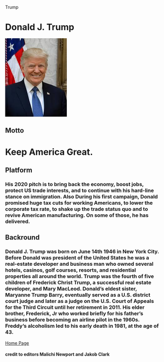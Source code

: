 Trump
# Donald J. Trump 
![trump](Trump.jpg)
## Motto
# Keep America Great.

## Platform
### His 2020 pitch is to bring back the economy, boost jobs, protect US trade interests, and to continue with his hard-line stance on immigration. Also During his first campaign, Donald promised huge tax cuts for working Americans, to lower the corporate tax rate, to shake up the trade status quo and to revive American manufacturing. On some of those, he has delivered.

## Backround 
### Donald J. Trump was born on June 14th 1946 in New York City. Before Donald was president of the United States he was a real-estate developer and business man who owned several  hotels, casinos, golf courses, resorts, and residential properties all around the world. Trump was the fourth of five children of Frederick Christ Trump, a successful real estate developer, and Mary MacLeod. Donald’s eldest sister, Maryanne Trump Barry, eventually served as a U.S. district court judge and later as a judge on the U.S. Court of Appeals for the Third Circuit until her retirement in 2011. His elder brother, Frederick, Jr who worked briefly for his father’s business before becoming an airline pilot in the 1960s. Freddy’s alcoholism led to his early death in 1981, at the age of 43.
[Home Page](/README.md) 
#### credit to editors Malichi Newport and Jakob Clark

